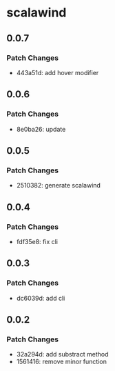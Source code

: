 # scalawind

## 0.0.7

### Patch Changes

- 443a51d: add hover modifier

## 0.0.6

### Patch Changes

- 8e0ba26: update

## 0.0.5

### Patch Changes

- 2510382: generate scalawind

## 0.0.4

### Patch Changes

- fdf35e8: fix cli

## 0.0.3

### Patch Changes

- dc6039d: add cli

## 0.0.2

### Patch Changes

- 32a294d: add substract method
- 1561416: remove minor function

